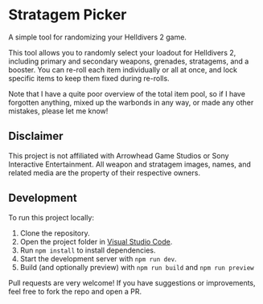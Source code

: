 # Stratagem Picker

A simple tool for randomizing your Helldivers 2 game.

This tool allows you to randomly select your loadout for Helldivers 2, including primary and secondary weapons, grenades, stratagems, and a booster. You can re-roll each item individually or all at once, and lock specific items to keep them fixed during re-rolls.

Note that I have a quite poor overview of the total item pool, so if I have forgotten anything, mixed up the warbonds in any way, or made any other mistakes, please let me know!

## Disclaimer
This project is not affiliated with Arrowhead Game Studios or Sony Interactive Entertainment. All weapon and stratagem images, names, and related media are the property of their respective owners.

## Development

To run this project locally:

1. Clone the repository.
2. Open the project folder in [Visual Studio Code](https://code.visualstudio.com/).
3. Run `npm install` to install dependencies.
4. Start the development server with `npm run dev`.
5. Build (and optionally preview) with `npm run build` and `npm run preview`

Pull requests are very welcome! If you have suggestions or improvements, feel free to fork the repo and open a PR.